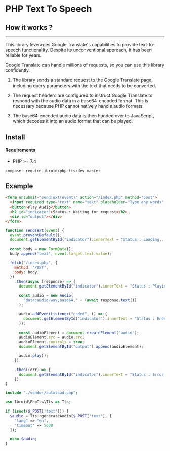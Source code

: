 # PHP Text To Speech

## How it works ?

---

This library leverages Google Translate's capabilities to provide text-to-speech functionality. Despite its unconventional approach, it has been reliable for years.

Google Translate can handle millions of requests, so you can use this library confidently.

1. The library sends a standard request to the Google Translate page, including query parameters with the text that needs to be converted.

2. The request headers are configured to instruct Google Translate to respond with the audio data in a base64-encoded format. This is necessary because PHP cannot natively handle audio formats.

3. The base64-encoded audio data is then handed over to JavaScript, which decodes it into an audio format that can be played.

## Install

#### Requirements

- PHP >= 7.4

```console
composer require ibroid/php-tts:dev-master
```

## Example

```html
<form onsubmit="sendText(event)" action="/index.php" method="post">
  <input required type="text" name="text" placeholder="Type any words" />
  <button>Play Audio</button>
  <h2 id="indicator">Status : Waiting for request</h2>
  <div id="output"></div>
</form>
```

```javascript
function sendText(event) {
  event.preventDefault();
  document.getElementById("indicator").innerText = "Status : Loading...";

  const body = new FormData();
  body.append("text", event.target.text.value);

  fetch("/index.php", {
    method: "POST",
    body: body,
  })
    .then(async (response) => {
      document.getElementById("indicator").innerText = "Status : Playing";

      const audio = new Audio(
        "data:audio/wav;base64," + (await response.text())
      );

      audio.addEventListener("ended", () => {
        document.getElementById("indicator").innerText = "Status : Ended";
      });

      const audioElement = document.createElement("audio");
      audioElement.src = audio.src;
      audioElement.controls = true;
      document.getElementById("output").append(audioElement);

      audio.play();
    })

    .then((err) => {
      document.getElementById("indicator").innerText = "Status : Error. " + err;
    });
}
```

```php
include "./vendor/autoload.php";

use Ibroid\PhpTts\Tts as Tts;

if (isset($_POST['text'])) {
  $audio = Tts::generateAudio($_POST['text'], [
    "lang" => "en",
    "timeout" => 5000
  ]);

  echo $audio;
}

```
